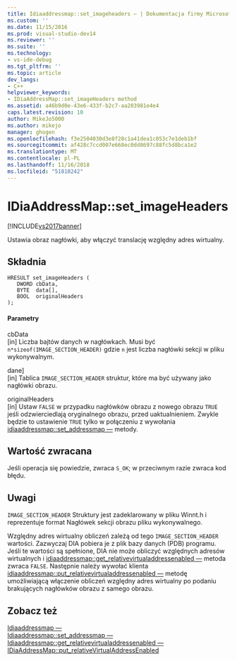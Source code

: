 ```yaml
---
title: Idiaaddressmap::set_imageheaders — | Dokumentacja firmy Microsoft
ms.custom: ''
ms.date: 11/15/2016
ms.prod: visual-studio-dev14
ms.reviewer: ''
ms.suite: ''
ms.technology:
- vs-ide-debug
ms.tgt_pltfrm: ''
ms.topic: article
dev_langs:
- C++
helpviewer_keywords:
- IDiaAddressMap::set_imageHeaders method
ms.assetid: a46b9d0e-43e6-433f-b2c7-aa203981e4e4
caps.latest.revision: 10
author: MikeJo5000
ms.author: mikejo
manager: ghogen
ms.openlocfilehash: f3e2504030d3e8f28c1a41dea1c053c7e1deb1bf
ms.sourcegitcommit: af428c7ccd007e668ec0dd8697c88fc5d8bca1e2
ms.translationtype: MT
ms.contentlocale: pl-PL
ms.lasthandoff: 11/16/2018
ms.locfileid: "51810242"
---
```

# <a name="idiaaddressmapsetimageheaders"></a>IDiaAddressMap::set_imageHeaders
[!INCLUDE[vs2017banner](../../includes/vs2017banner.md)]

Ustawia obraz nagłówki, aby włączyć translację względny adres wirtualny.  
  
## <a name="syntax"></a>Składnia  
  
```cpp#  
HRESULT set_imageHeaders (   
   DWORD cbData,  
   BYTE  data[],  
   BOOL  originalHeaders  
);  
```  
  
#### <a name="parameters"></a>Parametry  
 cbData  
 [in] Liczba bajtów danych w nagłówkach. Musi być `n*sizeof(IMAGE_SECTION_HEADER)` gdzie `n` jest liczba nagłówki sekcji w pliku wykonywalnym.  
  
 dane]  
 [in] Tablica `IMAGE_SECTION_HEADER` struktur, które ma być używany jako nagłówki obrazu.  
  
 originalHeaders  
 [in] Ustaw `FALSE` w przypadku nagłówków obrazu z nowego obrazu `TRUE` jeśli odzwierciedlają oryginalnego obrazu, przed uaktualnieniem. Zwykle będzie to ustawienie `TRUE` tylko w połączeniu z wywołania [idiaaddressmap::set_addressmap —](../../debugger/debug-interface-access/idiaaddressmap-set-addressmap.md) metody.  
  
## <a name="return-value"></a>Wartość zwracana  
 Jeśli operacja się powiedzie, zwraca `S_OK`; w przeciwnym razie zwraca kod błędu.  
  
## <a name="remarks"></a>Uwagi  
 `IMAGE_SECTION_HEADER` Struktury jest zadeklarowany w pliku Winnt.h i reprezentuje format Nagłówek sekcji obrazu pliku wykonywalnego.  
  
 Względny adres wirtualny obliczeń zależą od tego `IMAGE_SECTION_HEADER` wartości. Zazwyczaj DIA pobiera je z plik bazy danych (PDB) programu. Jeśli te wartości są spełnione, DIA nie może obliczyć względnych adresów wirtualnych i [idiaaddressmap::get_relativevirtualaddressenabled —](../../debugger/debug-interface-access/idiaaddressmap-get-relativevirtualaddressenabled.md) metoda zwraca `FALSE`. Następnie należy wywołać klienta [idiaaddressmap::put_relativevirtualaddressenabled —](../../debugger/debug-interface-access/idiaaddressmap-put-relativevirtualaddressenabled.md) metodę umożliwiającą włączenie obliczeń względny adres wirtualny po podaniu brakujących nagłówków obrazu z samego obrazu.  
  
## <a name="see-also"></a>Zobacz też  
 [Idiaaddressmap —](../../debugger/debug-interface-access/idiaaddressmap.md)   
 [Idiaaddressmap::set_addressmap —](../../debugger/debug-interface-access/idiaaddressmap-set-addressmap.md)   
 [Idiaaddressmap::get_relativevirtualaddressenabled —](../../debugger/debug-interface-access/idiaaddressmap-get-relativevirtualaddressenabled.md)   
 [IDiaAddressMap::put_relativeVirtualAddressEnabled](../../debugger/debug-interface-access/idiaaddressmap-put-relativevirtualaddressenabled.md)



